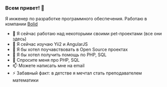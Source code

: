 ### Всем привет! 👋

Я инженер по разработке программного обеспечения. Работаю в компании [Bolid](https://bolid.ru/)

- 🔭 Я сейчас работаю над некоторыми своими pet-проектами (все они здесь)
- 🌱 Я сейчас изучаю Yii2 и AngularJS
- 👯 Я бы хотел поучавствовать в Open Source проектах
- 🤔 Я бы хотел получить помощь по PHP, SQL
- 💬 Спросите меня про PHP, SQL
- 📫 Можете написать мне на email
- ⚡ Забавный факт: в детстве я мечтал стать преподавателем математики
